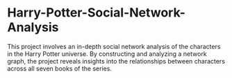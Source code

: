 # Harry-Potter-Social-Network-Analysis
This project involves an in-depth social network analysis of the characters in the Harry Potter universe. By constructing and analyzing a network graph, the project reveals insights into the relationships between characters across all seven books of the series. 
